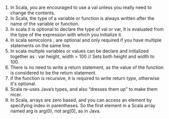 1. In Scala, you are encouraged to use a val unless you really need to change the contents.
2. In Scala, the type of a variable or function is always written after the
    name of the variable or function. 
3. In scala it is optional to declare the type of val or var, It is evaluated from
    the type of the expression with which you initialize it.
4. In scala semicolons ; are optional and only required if you have multiple statements on the same line. 
5. In scala multiple variables or values can be declare and initialized together as :
    var height, width = 100 // Sets both height and width to 100. 
6. There is no need to write a return statement, as the value of the function is considered to be the return statement.
7. if the function is recursive, it is required to write return type, otherwise it's optional.
8. Scala re-uses Java’s types, and also “dresses them up” to make them nicer.
9.  In Scala, arrays are zero based, and you can access an element by specifying  index in parentheses. So the first element in a Scala array named arg is arg\(0\), not arg\[0\], as in Java.




